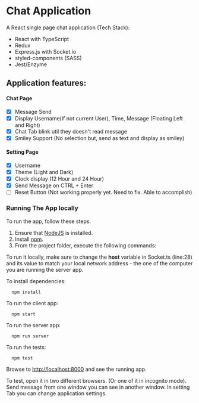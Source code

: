 # Chat Application

A React single page chat application (Tech Stack):
- React with TypeScript
- Redux
- Express.js with Socket.io
- styled-components (SASS)
- Jest/Enzyme

## Application features:

#### Chat Page
- [x] Message Send 
- [x] Display Username(If not current User), Time, Message (Floating Left and Right)
- [x] Chat Tab blink util they doesn't read message
- [x] Smiley Support (No selection but, send as text and display as smiley)

#### Setting Page
- [x] Username
- [x] Theme (Light and Dark)
- [x] Clock display (12 Hour and 24 Hour)
- [x] Send Message on CTRL + Enter
- [ ] Reset Button (Not working properly yet. Need to fix. Able to accomplish)

### Running The App locally

To run the app, follow these steps.

1. Ensure that [NodeJS](http://nodejs.org/) is installed.
2. Install [npm](https://www.npmjs.com/).
3. From the project folder, execute the following commands:

To run it locally, make sure to change the __host__ variable in Socket.ts (line:28) and its value to match
 your local network address - the one of the computer you are running the server app.

To install dependencies:
```shell
  npm install
```
To run the client app:

```shell
  npm start
```
To run the server app:

```shell
  npm run server
```
To run the tests:

```shell
  npm test
```
Browse to [http://localhost:8000](http://localhost:8000) and see the running app. 

To test, open it in two different browsers. (Or one of it in incognito mode). Send message from one window you can see in another window. In setting Tab you can change application settings.
